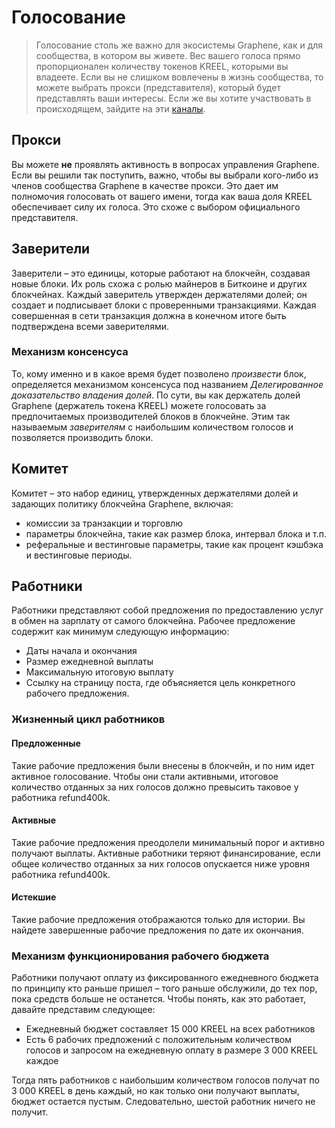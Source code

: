 # Голосование

> Голосование столь же важно для экосистемы Graphene, как и для сообщества, в котором вы живете. Вес вашего голоса прямо пропорционален количеству токенов KREEL, которыми вы владеете. Если вы не слишком вовлечены в жизнь сообщества, то можете выбрать прокси (представителя), который будет представлять ваши интересы. Если же вы хотите участвовать в происходящем, зайдите на эти [каналы](/help/introduction/bitshares).

## Прокси

Вы можете **не** проявлять активность в вопросах управления Graphene. Если вы решили так поступить, важно, чтобы вы выбрали кого-либо из членов сообщества Graphene в качестве прокси. Это дает им полномочия голосовать от вашего имени, тогда как ваша доля KREEL обеспечивает силу их голоса. Это схоже с выбором официального представителя.

## Заверители

Заверители – это единицы, которые работают на блокчейн, создавая новые блоки. Их роль схожа с ролью майнеров в Биткоине и других блокчейнах. Каждый заверитель утвержден держателями долей; он создает и подписывает блоки с проверенными транзакциями. Каждая совершенная в сети транзакция должна в конечном итоге быть подтверждена всеми заверителями.

### Механизм консенсуса

То, кому именно и в какое время будет позволено *произвести* блок, определяется механизмом консенсуса под названием *Делегированное доказательство владения долей*. По сути, вы как держатель долей Graphene (держатель токена KREEL) можете голосовать за предпочитаемых производителей блоков в блокчейне. Этим так называемым *заверителям* с наибольшим количеством голосов и позволяется производить блоки.

## Комитет

Комитет – это набор единиц, утвержденных держателями долей и задающих политику блокчейна Graphene, включая:

* комиссии за транзакции и торговлю
* параметры блокчейна, такие как размер блока, интервал блока и т.п.
* реферальные и вестинговые параметры, такие как процент кэшбэка и вестинговые периоды.

## Работники

Работники представляют собой предложения по предоставлению услуг в обмен на зарплату от самого блокчейна. Рабочее предложение содержит как минимум следующую информацию:

* Даты начала и окончания
* Размер ежедневной выплаты
* Максимальную итоговую выплату
* Ссылку на страницу поста, где объясняется цель конкретного рабочего предложения.

### Жизненный цикл работников

#### Предложенные

Такие рабочие предложения были внесены в блокчейн, и по ним идет активное голосование. Чтобы они стали активными, итоговое количество отданных за них голосов должно превысить таковое у работника refund400k.

#### Активные

Такие рабочие предложения преодолели минимальный порог и активно получают выплаты. Активные работники теряют финансирование, если общее количество отданных за них голосов опускается ниже уровня работника refund400k.

#### Истекшие

Такие рабочие предложения отображаются только для истории. Вы найдете завершенные рабочие предложения по дате их окончания.

### Механизм функционирования рабочего бюджета

Работники получают оплату из фиксированного ежедневного бюджета по принципу кто раньше пришел – того раньше обслужили, до тех пор, пока средств больше не останется. Чтобы понять, как это работает, давайте представим следующее:

* Ежедневный бюджет составляет 15 000 KREEL на всех работников
* Есть 6 рабочих предложений с положительным количеством голосов и запросом на ежедневную оплату в размере 3 000 KREEL каждое

Тогда пять работников с наибольшим количеством голосов получат по 3 000 KREEL в день каждый, но как только они получают выплаты, бюджет остается пустым. Следовательно, шестой работник ничего не получит.